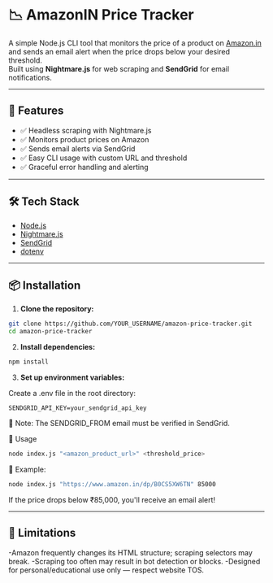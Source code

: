 # 📉 AmazonIN Price Tracker

A simple Node.js CLI tool that monitors the price of a product on [Amazon.in](https://www.amazon.in) and sends an email alert when the price drops below your desired threshold.   
Built using **Nightmare.js** for web scraping and **SendGrid** for email notifications.

---

## 🚀 Features

- ✅ Headless scraping with Nightmare.js
- ✅ Monitors product prices on Amazon
- ✅ Sends email alerts via SendGrid
- ✅ Easy CLI usage with custom URL and threshold
- ✅ Graceful error handling and alerting

---

## 🛠️ Tech Stack

- [Node.js](https://nodejs.org/)
- [Nightmare.js](https://www.npmjs.com/package/nightmare)
- [SendGrid](https://sendgrid.com/)
- [dotenv](https://www.npmjs.com/package/dotenv)

---

## 📦 Installation

1. **Clone the repository:**

```bash
git clone https://github.com/YOUR_USERNAME/amazon-price-tracker.git
cd amazon-price-tracker
```
2. **Install dependencies:**

```bash
npm install
```

3. **Set up environment variables:**

Create a .env file in the root directory:

```env
SENDGRID_API_KEY=your_sendgrid_api_key
```
🔐 Note: The SENDGRID_FROM email must be verified in SendGrid.

🧪 Usage
```bash
node index.js "<amazon_product_url>" <threshold_price>
```
🔁 Example:
```bash
node index.js "https://www.amazon.in/dp/B0CS5XW6TN" 85000
```
If the price drops below ₹85,000, you'll receive an email alert!

---

## 🚧 Limitations
-Amazon frequently changes its HTML structure; scraping selectors may break.
-Scraping too often may result in bot detection or blocks.
-Designed for personal/educational use only — respect website TOS.

